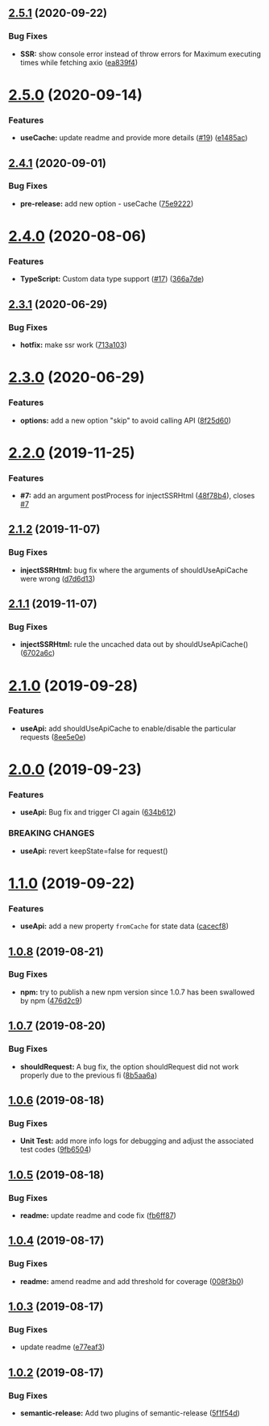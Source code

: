 ## [2.5.1](https://github.com/RyanRoll/react-use-api/compare/v2.5.0...v2.5.1) (2020-09-22)


### Bug Fixes

* **SSR:** show console error instead of throw errors for Maximum executing times while fetching axio ([ea839f4](https://github.com/RyanRoll/react-use-api/commit/ea839f4a8e6127bba912d51ada50c1a98efa4fcb))

# [2.5.0](https://github.com/RyanRoll/react-use-api/compare/v2.4.1...v2.5.0) (2020-09-14)


### Features

* **useCache:** update readme and provide more details ([#19](https://github.com/RyanRoll/react-use-api/issues/19)) ([e1485ac](https://github.com/RyanRoll/react-use-api/commit/e1485ac71d3595f71b1dab8fb8dafb9115960bea))

## [2.4.1](https://github.com/RyanRoll/react-use-api/compare/v2.4.0...v2.4.1) (2020-09-01)


### Bug Fixes

* **pre-release:** add new option - useCache ([75e9222](https://github.com/RyanRoll/react-use-api/commit/75e92221e7e51c1b59dcd547f18a05a57db7a260))

# [2.4.0](https://github.com/RyanRoll/react-use-api/compare/v2.3.1...v2.4.0) (2020-08-06)


### Features

* **TypeScript:** Custom data type support ([#17](https://github.com/RyanRoll/react-use-api/issues/17)) ([366a7de](https://github.com/RyanRoll/react-use-api/commit/366a7de95c94b1d46d46fda61d0caba0e06ccc0e))

## [2.3.1](https://github.com/RyanRoll/react-use-api/compare/v2.3.0...v2.3.1) (2020-06-29)


### Bug Fixes

* **hotfix:** make ssr work ([713a103](https://github.com/RyanRoll/react-use-api/commit/713a10375c6da9d9508e08e70e59b7f087c8509a))

# [2.3.0](https://github.com/RyanRoll/react-use-api/compare/v2.2.0...v2.3.0) (2020-06-29)


### Features

* **options:** add a new option "skip" to avoid calling API ([8f25d60](https://github.com/RyanRoll/react-use-api/commit/8f25d6008f800c562e9239b84538f7698d80538d))

# [2.2.0](https://github.com/RyanRoll/react-use-api/compare/v2.1.2...v2.2.0) (2019-11-25)


### Features

* **#7:** add an argument postProcess for injectSSRHtml ([48f78b4](https://github.com/RyanRoll/react-use-api/commit/48f78b4)), closes [#7](https://github.com/RyanRoll/react-use-api/issues/7)

## [2.1.2](https://github.com/RyanRoll/react-use-api/compare/v2.1.1...v2.1.2) (2019-11-07)


### Bug Fixes

* **injectSSRHtml:** bug fix where the arguments of shouldUseApiCache were wrong ([d7d6d13](https://github.com/RyanRoll/react-use-api/commit/d7d6d13))

## [2.1.1](https://github.com/RyanRoll/react-use-api/compare/v2.1.0...v2.1.1) (2019-11-07)


### Bug Fixes

* **injectSSRHtml:** rule the uncached data out by shouldUseApiCache() ([6702a6c](https://github.com/RyanRoll/react-use-api/commit/6702a6c))

# [2.1.0](https://github.com/RyanRoll/react-use-api/compare/v2.0.0...v2.1.0) (2019-09-28)


### Features

* **useApi:** add shouldUseApiCache to enable/disable the particular requests ([8ee5e0e](https://github.com/RyanRoll/react-use-api/commit/8ee5e0e))

# [2.0.0](https://github.com/RyanRoll/react-use-api/compare/v1.1.0...v2.0.0) (2019-09-23)


### Features

* **useApi:** Bug fix and trigger CI again ([634b612](https://github.com/RyanRoll/react-use-api/commit/634b612))


### BREAKING CHANGES

* **useApi:** revert keepState=false for request()

# [1.1.0](https://github.com/RyanRoll/react-use-api/compare/v1.0.8...v1.1.0) (2019-09-22)


### Features

* **useApi:** add a new property `fromCache` for state data ([cacecf8](https://github.com/RyanRoll/react-use-api/commit/cacecf8))

## [1.0.8](https://github.com/RyanRoll/react-use-api/compare/v1.0.7...v1.0.8) (2019-08-21)


### Bug Fixes

* **npm:** try to publish a new npm version since 1.0.7 has been swallowed by npm ([476d2c9](https://github.com/RyanRoll/react-use-api/commit/476d2c9))

## [1.0.7](https://github.com/RyanRoll/react-use-api/compare/v1.0.6...v1.0.7) (2019-08-20)


### Bug Fixes

* **shouldRequest:** A bug fix, the option shouldRequest did not work properly due to the previous fi ([8b5aa6a](https://github.com/RyanRoll/react-use-api/commit/8b5aa6a))

## [1.0.6](https://github.com/RyanRoll/react-use-api/compare/v1.0.5...v1.0.6) (2019-08-18)


### Bug Fixes

* **Unit Test:** add more info logs for debugging and adjust the associated test codes ([9fb6504](https://github.com/RyanRoll/react-use-api/commit/9fb6504))

## [1.0.5](https://github.com/RyanRoll/react-use-api/compare/v1.0.4...v1.0.5) (2019-08-18)


### Bug Fixes

* **readme:** update readme and code fix ([fb6ff87](https://github.com/RyanRoll/react-use-api/commit/fb6ff87))

## [1.0.4](https://github.com/RyanRoll/react-use-api/compare/v1.0.3...v1.0.4) (2019-08-17)


### Bug Fixes

* **readme:** amend readme and add threshold for coverage ([008f3b0](https://github.com/RyanRoll/react-use-api/commit/008f3b0))

## [1.0.3](https://github.com/RyanRoll/react-use-api/compare/v1.0.2...v1.0.3) (2019-08-17)


### Bug Fixes

* update readme ([e77eaf3](https://github.com/RyanRoll/react-use-api/commit/e77eaf3))

## [1.0.2](https://github.com/RyanRoll/react-use-api/compare/v1.0.1...v1.0.2) (2019-08-17)


### Bug Fixes

* **semantic-release:** Add two plugins of semantic-release ([5f1f54d](https://github.com/RyanRoll/react-use-api/commit/5f1f54d))
